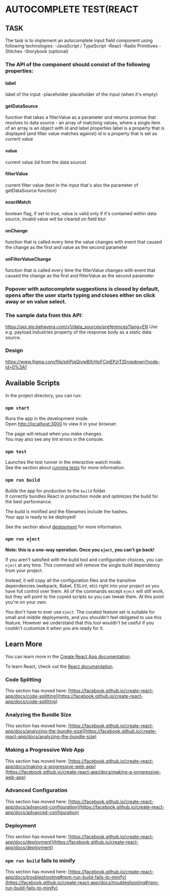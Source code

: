 # AUTOCOMPLETE TEST(REACT

## TASK

The task is to implement an autocomplete input field component using following technologies:
-JavaScript / TypeScript
-React
-Radix Primitives
-Stitches
-Storybook (optional)

### The API of the component should consist of the following properties:

#### label

label of the input
-placeholder
placeholder of the input (when it's empty)

#### getDataSource

function that takes a filterValue as a parameter and returns promise that resolves to data source - an array of matching values, where a single item of an array is an object with id and label properties
label is a property that is displayed (and filter value matches against)
id is a property that is set as current value

#### value

current value (id from the data source)

#### filterValue

current filter value (text in the input that's also the parameter of getDataSource function)

#### exactMatch

boolean flag, if set to true, value is valid only if it's contained within data source, invalid value will be cleared on field blur

#### onChange

function that is called every time the value changes with event that caused the change as the first and value as the second parameter

#### onFilterValueChange

function that is called every time the filterValue changes with event that caused the change as the first and filterValue as the second parameter

### Popover with autocomplete suggestions is closed by default, opens after the user starts typing and closes either on click away or on value select.

### The sample data from this API:

https://api.stg.behavera.com/v1/data_sources/preferences?lang=EN
Use e.g. payload.industries property of the response body as a static data source.

### Design

https://www.figma.com/file/phPjqQjvwBXrHoFCmEPJrT/Dropdown?node-id=0%3A1

## Available Scripts

In the project directory, you can run:

### `npm start`

Runs the app in the development mode.\
Open [http://localhost:3000](http://localhost:3000) to view it in your browser.

The page will reload when you make changes.\
You may also see any lint errors in the console.

### `npm test`

Launches the test runner in the interactive watch mode.\
See the section about [running tests](https://facebook.github.io/create-react-app/docs/running-tests) for more information.

### `npm run build`

Builds the app for production to the `build` folder.\
It correctly bundles React in production mode and optimizes the build for the best performance.

The build is minified and the filenames include the hashes.\
Your app is ready to be deployed!

See the section about [deployment](https://facebook.github.io/create-react-app/docs/deployment) for more information.

### `npm run eject`

**Note: this is a one-way operation. Once you `eject`, you can't go back!**

If you aren't satisfied with the build tool and configuration choices, you can `eject` at any time. This command will remove the single build dependency from your project.

Instead, it will copy all the configuration files and the transitive dependencies (webpack, Babel, ESLint, etc) right into your project so you have full control over them. All of the commands except `eject` will still work, but they will point to the copied scripts so you can tweak them. At this point you're on your own.

You don't have to ever use `eject`. The curated feature set is suitable for small and middle deployments, and you shouldn't feel obligated to use this feature. However we understand that this tool wouldn't be useful if you couldn't customize it when you are ready for it.

## Learn More

You can learn more in the [Create React App documentation](https://facebook.github.io/create-react-app/docs/getting-started).

To learn React, check out the [React documentation](https://reactjs.org/).

### Code Splitting

This section has moved here: [https://facebook.github.io/create-react-app/docs/code-splitting](https://facebook.github.io/create-react-app/docs/code-splitting)

### Analyzing the Bundle Size

This section has moved here: [https://facebook.github.io/create-react-app/docs/analyzing-the-bundle-size](https://facebook.github.io/create-react-app/docs/analyzing-the-bundle-size)

### Making a Progressive Web App

This section has moved here: [https://facebook.github.io/create-react-app/docs/making-a-progressive-web-app](https://facebook.github.io/create-react-app/docs/making-a-progressive-web-app)

### Advanced Configuration

This section has moved here: [https://facebook.github.io/create-react-app/docs/advanced-configuration](https://facebook.github.io/create-react-app/docs/advanced-configuration)

### Deployment

This section has moved here: [https://facebook.github.io/create-react-app/docs/deployment](https://facebook.github.io/create-react-app/docs/deployment)

### `npm run build` fails to minify

This section has moved here: [https://facebook.github.io/create-react-app/docs/troubleshooting#npm-run-build-fails-to-minify](https://facebook.github.io/create-react-app/docs/troubleshooting#npm-run-build-fails-to-minify)
